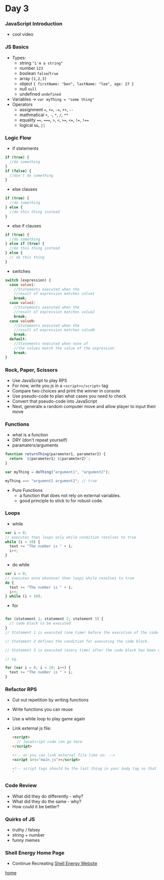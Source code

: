 # Day 3

### JavaScript Introduction

- cool video

### JS Basics

- Types:
  - string `"i'm a string"`
  - number `123`
  - boolean `false`/`true`
  - array `[1,2,3]`
  - object `{ firstName: "ben", lastName: "lee", age: 27 }`
  - null `null`
  - undefined `undefined`
- Variables -> `var myThing = "some thing"`
- Operators
  - assignment `=`, `+=`, `-=`, `++`, `--`
  - mathmatical `+`, `-`, `*`, `/`, `**`
  - equality `==`, `===`, `>`, `<`, `>=`, `<=`, `!=`, `!==`
  - logical `&&`, `||`

### Logic Flow

- if statements

```javascript
if (true) {
  //do something
}
if (false) {
  //don't do something
}
```

- else clauses

```javascript
if (true) {
  //do something
} else {
  //do this thing instead
}
```

- else if clauses

```javascript
if (true) {
  //do something
} else if (true) {
  //do this thing instead
} else {
  // do this thing
}
```

- switches

```javascript
switch (expression) {
  case value1:
    //Statements executed when the
    //result of expression matches value1
    break;
  case value2:
    //Statements executed when the
    //result of expression matches value2
    break;
  case valueN:
    //Statements executed when the
    //result of expression matches valueN
    break;
  default:
    //Statements executed when none of
    //the values match the value of the expression
    break;
}
```

### Rock, Paper, Scissors

- Use JavaScript to play RPS
- For now, write you js in a `<script></script>` tag
- Compare two choices and print the winner in console
- Use pseudo-code to plan what cases you need to check
- Convert that pseudo-code into JavaScript
- Next, generate a random computer move and allow player to input their move

### Functions

- what is a function
- DRY (don't repeat yourself)
- paramaters/arguments

```javascript
function returnThing(parameter1, parameter2) {
  return `${parameter1} ${parameter2}`;
}

var myThing = doThing("argument1", "argument2");

myThing === "argument1 argument2"; // true
```

- Pure Functions
  - a function that does not rely on external variables.
  - good principle to stick to for robust code.

### Loops

- while

```javascript
var i = 0;
// executes then loops only while condition resolves to true
while (i < 10) {
  text += "The number is " + i;
  i++;
}
```

- do while

```javascript
var i = 0;
// executes once whatever then loops while resolves to true
do {
  text += "The number is " + i;
  i++;
} while (i < 10);
```

- for

```javascript

for (statement 1; statement 2; statement 3) {
  // code block to be executed
}
// Statement 1 is executed (one time) before the execution of the code block.

// Statement 2 defines the condition for executing the code block.

// Statement 3 is executed (every time) after the code block has been executed.

// eg.

for (var i = 0; i < 10; i++) {
  text += "The number is " + i;
}
```

### Refactor RPS

- Cut out repetition by writing functions
- Write functions you can reuse
- Use a while loop to play game again
- Link external js file:

  ```html
  <script>
    // JavaScript code can go here
  </script>

  <!-- or you can link external file like so: -->
  <script src="main.js"></script>

  <!-- script tags should be the last thing in your body tag so that they run the script after the page has loaded -->
  `
  ```

### Code Review

- What did they do differently - why?
- What did they do the same - why?
- How could it be better?

### Quirks of JS

- truthy / falsey
- string + number
- funny memes

### Shell Energy Home Page

- Continue Recreating [Shell Energy Website](https://www.shellenergy.co.uk/)

[home](../README.md)
